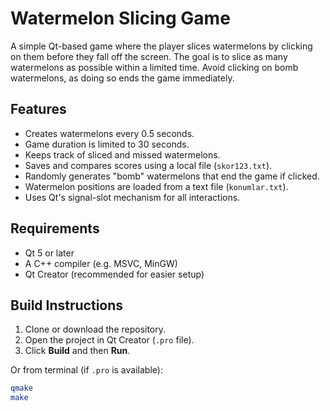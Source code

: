 # Watermelon Slicing Game

A simple Qt-based game where the player slices watermelons by clicking on them before they fall off the screen. The goal is to slice as many watermelons as possible within a limited time. Avoid clicking on bomb watermelons, as doing so ends the game immediately.

## Features

- Creates watermelons every 0.5 seconds.
- Game duration is limited to 30 seconds.
- Keeps track of sliced and missed watermelons.
- Saves and compares scores using a local file (`skor123.txt`).
- Randomly generates "bomb" watermelons that end the game if clicked.
- Watermelon positions are loaded from a text file (`konumlar.txt`).
- Uses Qt's signal-slot mechanism for all interactions.

## Requirements

- Qt 5 or later
- A C++ compiler (e.g. MSVC, MinGW)
- Qt Creator (recommended for easier setup)

## Build Instructions

1. Clone or download the repository.
2. Open the project in Qt Creator (`.pro` file).
3. Click **Build** and then **Run**.

Or from terminal (if `.pro` is available):

```bash
qmake
make
